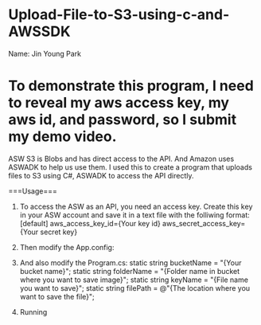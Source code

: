 # Upload-File-to-S3-using-c-and-AWSSDK

Name: Jin Young Park 

To demonstrate this program, I need to reveal my aws access key, my aws id, and password, so I submit my demo video.
===========
ASW S3 is Blobs and has direct access to the API. And Amazon uses ASWADK to help us use them. I used this to create a program that uploads files to S3 using C#, ASWADK to access the API directly.

===Usage===
1. To access the ASW as an API, you need an access key. Create this key in your ASW account and save it in a text file with the folliwing format:
[default]
aws_access_key_id={Your key id}
aws_secret_access_key={Your secret key}

2. Then modify the App.config:
    <add key="AWSProfilesLocation" value="{your key storage file path}"/>
    <add key="AWSRegion" value="{your s3 region}"/>

3. And also modify the Program.cs:
	static string bucketName = "{Your bucket name}";
        static string folderName = "{Folder name in bucket where you want to save image}";
        static string keyName = "{File name you want to save}";
        static string filePath = @"{The location where you want to save the file}";

4. Running
